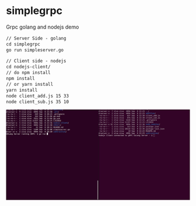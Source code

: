 # simplegrpc
Grpc golang and nodejs demo

```
// Server Side - golang
cd simplegrpc 
go run simpleserver.go

```

```
// Client side - nodejs
cd nodejs-client/
// do npm install
npm install  
// or yarn install 
yarn install 
node client_add.js 15 33
node client_sub.js 35 10
```

![demo golang-nodejs-client-grpc](https://raw.githubusercontent.com/byteshiva/simplegrpc/master/demo/GoLang-gRPC-Nodejs-gRPC-ClientPeek%202020-09-08%2022-58.gif)
